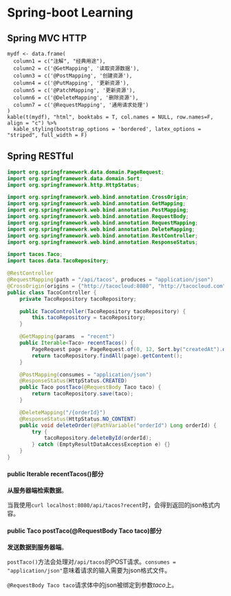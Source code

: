 # Spring-boot Learning
## Spring MVC HTTP
```{r echo=FALSE, warning=FALSE}
mydf <- data.frame(
  column1 = c("注解", "经典用途"),
  column2 = c('@GetMapping', '读取资源数据'),
  column3 = c('@PostMapping', '创建资源'),
  column4 = c('@PutMapping', '更新资源'),
  column5 = c('@PatchMapping', '更新资源'),
  column6 = c('@DeleteMapping', '删除资源'),
  column7 = c('@RequestMapping', '通用请求处理')
)
kable(t(mydf), "html", booktabs = T, col.names = NULL, row.names=F, align = "c") %>%
  kable_styling(bootstrap_options = 'bordered', latex_options = "striped", full_width = F)
```

## Spring RESTful

```java
import org.springframework.data.domain.PageRequest;
import org.springframework.data.domain.Sort;
import org.springframework.http.HttpStatus;

import org.springframework.web.bind.annotation.CrossOrigin;
import org.springframework.web.bind.annotation.GetMapping;
import org.springframework.web.bind.annotation.PostMapping;
import org.springframework.web.bind.annotation.RequestBody;
import org.springframework.web.bind.annotation.RequestMapping;
import org.springframework.web.bind.annotation.DeleteMapping;
import org.springframework.web.bind.annotation.RestController;
import org.springframework.web.bind.annotation.ResponseStatus;

import tacos.Taco;
import tacos.data.TacoRepository;

@RestController
@RequestMapping(path = "/api/tacos", produces = "application/json")
@CrossOrigin(origins = {"http://tacocloud:8080", "http://tacocloud.com"})
public class TacoController {
    private TacoRepository tacoRepository;

    public TacoController(TacoRepository tacoRepository) {
        this.tacoRepository = tacoRepository;
    }

    @GetMapping(params  = "recent")
    public Iterable<Taco> recentTacos() {
        PageRequest page = PageRequest.of(0, 12, Sort.by("createdAt").descending());
        return tacoRepository.findAll(page).getContent();
    }

    @PostMapping(consumes = "application/json")
    @ResponseStatus(HttpStatus.CREATED)
    public Taco postTaco(@RequestBody Taco taco) {
        return tacoRepository.save(taco);
    }

    @DeleteMapping("/{orderId}")
    @ResponseStatus(HttpStatus.NO_CONTENT)
    public void deleteOrder(@PathVariable("orderId") Long orderId) {
        try {
            tacoRepository.deleteById(orderId);
        } catch (EmptyResultDataAccessException e) {}
    }
}
```
#### public Iterable<Taco> recentTacos()部分

**从服务器端检索数据**。

当我使用`curl localhost:8080/api/tacos?recent`时，会得到返回的json格式内容。

#### public Taco postTaco(@RequestBody Taco taco)部分

**发送数据到服务器端**。

`postTaco()`方法会处理对`/api/tacos`的POST请求。`consumes = "application/json"`意味着请求的输入需要为json格式文件。

`@RequestBody Taco taco`请求体中的json被绑定到参数*taco*上。